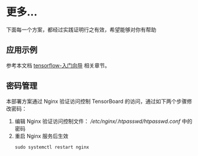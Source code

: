 # 更多...

下面每一个方案，都经过实践证明行之有效，希望能够对你有帮助

## 应用示例

参考本文档 [tensorflow-入门向导](/zh/stack-installation.md#tensorflow-入门向导) 相关章节。

## 密码管理

本部署方案通过 Nginx 验证访问控制 TensorBoard 的访问，通过如下两个步骤修改密码：

1. 编辑 Nginx 验证访问控制文件： */etc/nginx/.htpasswd/htpasswd.conf* 中的密码
2. 重启 Nginx 服务后生效
   ```
   sudo systemctl restart nginx
   ```